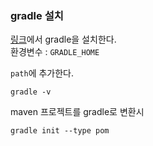 
### gradle 설치 

[링크](https://gradle.org/releases/)에서 gradle을 설치한다.  
환경변수 : `GRADLE_HOME`  

`path`에 추가한다.

```
gradle -v
```

maven 프로젝트를 gradle로 변환시
```
gradle init --type pom
```
